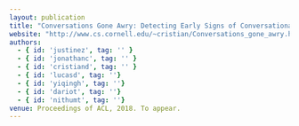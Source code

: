 ```yaml
---
layout: publication
title: "Conversations Gone Awry: Detecting Early Signs of Conversational Failure"
website: "http://www.cs.cornell.edu/~cristian/Conversations_gone_awry.html"
authors:
  - { id: 'justinez', tag: '' }
  - { id: 'jonathanc', tag: '' }
  - { id: 'cristiand', tag: '' }
  - { id: 'lucasd', tag: ''}
  - { id: 'yiqingh', tag: ''}
  - { id: 'dariot', tag: ''}
  - { id: 'nithumt', tag: ''}
venue: Proceedings of ACL, 2018. To appear. 
---
```

